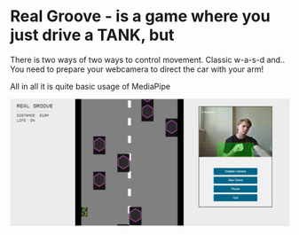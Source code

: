 # Real Groove - is a game where you just drive a TANK, but
There is two ways of two ways to control movement. Classic w-a-s-d and.. 
You need to prepare your webcamera to direct the car with your arm!

All in all it is quite basic usage of MediaPipe

![alt text](https://github.com/ttemuchin/RealGrooveGame/blob/design/demo.png?raw=true)
